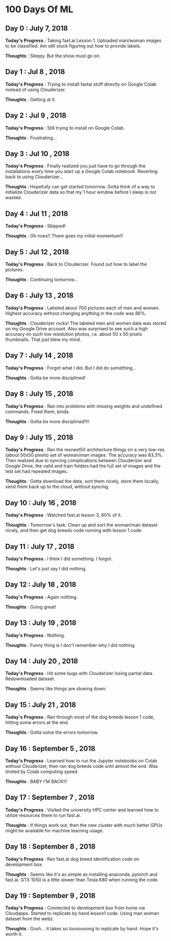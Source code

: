 # 100 Days Of ML

## Day 0 : July 7, 2018

**Today's Progress** : Taking fast.ai Lesson 1. Uploaded man/woman images to be classified.
Am still stuck figuring out how to provide labels.

**Thoughts** : Sleepy. But the show must go on.

## Day 1 : Jul 8 , 2018

**Today's Progress** : Trying to install fastai stuff directly on Google Colab instead of using Clouderizer.

**Thoughts** : Getting at it.

## Day 2 : Jul 9 , 2018

**Today's Progress** : Still trying to install on Google Colab.

**Thoughts** : Frustrating...

## Day 3 : Jul 10 , 2018

**Today's Progress** : Finally realized you just have to go through the installations every time you start up a Google Colab notebook. Reverting back to using Clouderizer...

**Thoughts** : Hopefully can get started tomorrow. Gotta think of a way to initialize Clouderizer data so that my 1 hour window before I sleep is not wasted.

## Day 4 : Jul 11 , 2018

**Today's Progress** : Skipped!

**Thoughts** : Oh noes!! There goes my initial momentum!!

## Day 5 : Jul 12 , 2018

**Today's Progress** : Back to Clouderizer. Found out how to label the pictures.

**Thoughts** : Continuing tomorrow...

## Day 6 : July 13 , 2018

**Today's Progress** : Labeled about 700 pictures each of men and women. Highest accuracy without changing anything in the code was 86%.

**Thoughts** : Clouderizer rocks! The labeled men and women data was stored on my Google Drive account. Also was surprised to see such a high accuracy on such low resolution photos, i.e. about 50 x 50 pixels thumbnails. That just blew my mind.

## Day 7 : July 14 , 2018

**Today's Progress** : Forgot what I did. But I did do something...

**Thoughts** : Gotta be more disciplined!

## Day 8 : July 15 , 2018

**Today's Progress** : Ran into problems with missing weights and undefined commands. Fixed them, kinda.

**Thoughts** : Gotta be more disciplined!!!!

## Day 9 : July 15 , 2018

**Today's Progress** : Ran the resnext50 architecture thingy on a very low-res (about 50x50 pixels) set of woman/man images. The accuracy was 83.3%. Then realized due to syncing complications between Clouderizer and Google Drive, the valid and train folders had the full set of images and the test set had repeated images.

**Thoughts** : Gotta download the data, sort them nicely, store them locally, send them back up to the cloud, without syncing.

## Day 10 : July 16 , 2018

**Today's Progress** : Watched fast.ai lesson 3, 60% of it.

**Thoughts** : Tomorrow's task: Clean up and sort the woman/man dataset nicely, and then get dog breeds code running with lesson 1 code.

## Day 11 : July 17 , 2018

**Today's Progress** : I think I did something. I forgot.

**Thoughts** : Let's just say I did nothing.

## Day 12 : July 18 , 2018

**Today's Progress** : Again nothing.

**Thoughts** : Going great!

## Day 13 : July 19 , 2018

**Today's Progress** : Nothing.

**Thoughts** : Funny thing is I don't remember why I did nothing.

## Day 14 : July 20 , 2018

**Today's Progress** : Hit some bugs with Clouderizer losing partial data. Redownloaded dataset.

**Thoughts** : Seems like things are slowing down.

## Day 15 : July 21 , 2018

**Today's Progress** : Ran through most of the dog breeds lesson 1 code, hitting some errors at the end.

**Thoughts** : Gotta solve the errors tomorrow.

## Day 16 : September 5 , 2018

**Today's Progress** : Learned how to run the Jupyter notebooks on Colab without Clouderizer, then ran dog breeds code until almost the end. Was limited by Colab computing speed.

**Thoughts** : BABY I'M BACK!!!

## Day 17 : September 7 , 2018

**Today's Progress** : Visited the university HPC center and learned how to utilize resources there to run fast.ai.

**Thoughts** : If things work out, then the new cluster with much better GPUs might be available for machine learning usage.

## Day 18 : September 8 , 2018

**Today's Progress** : Ran fast.ai dog breed identification code on development box.

**Thoughts** : Seems like it's as simple as installing anaconda, pytorch and fast.ai. GTX 1050 is a little slower than Tesla K80 when running the code.

## Day 19 : September 9 , 2018

**Today's Progress** : Connected to development box from home via Cloudapps. Started to replicate by hand lesson1 code. Using man woman dataset from the webz.

**Thoughts** : Gosh... it takes so looooooong to replicate by hand. Hope it's worth it.
